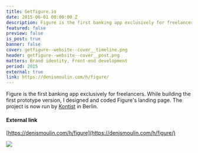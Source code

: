 ```yaml
---
title: Getfigure.io
date: 2015-06-01 00:00:00 Z
description: Figure is the first banking app exclusively for freelancers. While building the first prototype version, I designed and coded Figure's landing page.
featured: false
preview: false
is_post: true
banner: false
cover: getfigure--website--cover__timeline.png
header: getfigure--website--cover__post.png
matters: Brand identity, Front-end development
period: 2015
external: true
link: https://denismoulin.com/h/figure/
---
```


Figure is the first banking app exclusively for freelancers. While building the first prototype version, I designed and coded Figure's landing page. The project is now run by [Kontist](https://kontist.com/en) in Berlin.

#### External link

[https://denismoulin.com/h/figure](https://denismoulin.com/h/figure/)

![](../../assets/getfigure--website--content--0.png)
